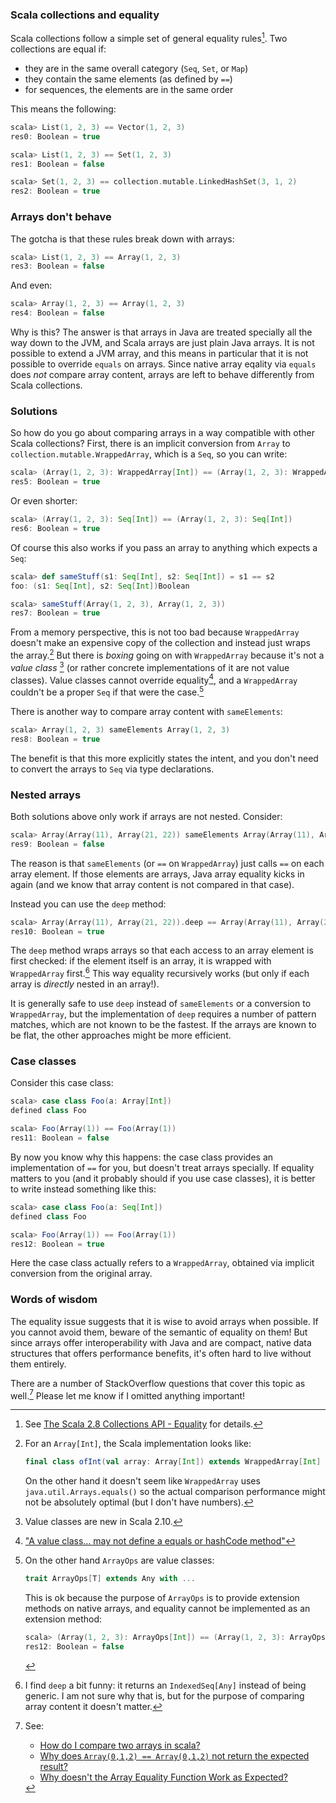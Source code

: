 ### Scala collections and equality

Scala collections follow a simple set of general equality rules[^1]. Two collections are equal if:

- they are in the same overall category (`Seq`, `Set`, or `Map`)
- they contain the same elements (as defined by `==`)
- for sequences, the elements are in the same order

This means the following:

```scala
scala> List(1, 2, 3) == Vector(1, 2, 3)
res0: Boolean = true

scala> List(1, 2, 3) == Set(1, 2, 3)
res1: Boolean = false

scala> Set(1, 2, 3) == collection.mutable.LinkedHashSet(3, 1, 2)
res2: Boolean = true
```

### Arrays don't behave

The gotcha is that these rules break down with arrays:

```scala
scala> List(1, 2, 3) == Array(1, 2, 3)
res3: Boolean = false
```

And even:

```scala
scala> Array(1, 2, 3) == Array(1, 2, 3)
res4: Boolean = false
```

Why is this? The answer is that arrays in Java are treated specially all the way down to the JVM, and Scala arrays are just plain Java arrays. It is not possible to extend a JVM array, and this means in particular that it is not possible to override `equals` on arrays. Since native array eqality via `equals` does *not* compare array content, arrays are left to behave differently from Scala collections.

### Solutions

So how do you go about comparing arrays in a way compatible with other Scala collections? First, there is an implicit conversion from `Array` to `collection.mutable.WrappedArray`, which is a `Seq`, so you can write:

```scala
scala> (Array(1, 2, 3): WrappedArray[Int]) == (Array(1, 2, 3): WrappedArray[Int])
res5: Boolean = true
```

Or even shorter:

```scala
scala> (Array(1, 2, 3): Seq[Int]) == (Array(1, 2, 3): Seq[Int])
res6: Boolean = true
```

Of course this also works if you pass an array to anything which expects a `Seq`:

```scala
scala> def sameStuff(s1: Seq[Int], s2: Seq[Int]) = s1 == s2
foo: (s1: Seq[Int], s2: Seq[Int])Boolean

scala> sameStuff(Array(1, 2, 3), Array(1, 2, 3))
res7: Boolean = true
```

From a memory perspective, this is not too bad because `WrappedArray` doesn't make an expensive copy of the collection and instead just wraps the array.[^2] But there is *boxing* going on with `WrappedArray` because it's not  a *value class* [^6] (or rather concrete implementations of it are not value classes). Value classes cannot override equality[^5], and a `WrappedArray` couldn't be a proper `Seq` if that were the case.[^4]

There is another way to compare array content with `sameElements`:

```scala
scala> Array(1, 2, 3) sameElements Array(1, 2, 3)
res8: Boolean = true
```

The benefit is that this more explicitly states the intent, and you don't need to convert the arrays to `Seq` via type declarations.

### Nested arrays

Both solutions above only work if arrays are not nested. Consider:

```scala
scala> Array(Array(11), Array(21, 22)) sameElements Array(Array(11), Array(21, 22))
res9: Boolean = false
```

The reason is that `sameElements` (or `==` on `WrappedArray`) just calls `==` on each array element. If those elements are arrays, Java array equality kicks in again (and we know that array content is not compared in that case).

Instead you can use the `deep` method:

```scala
scala> Array(Array(11), Array(21, 22)).deep == Array(Array(11), Array(21, 22)).deep
res10: Boolean = true
```

The `deep` method wraps arrays so that each access to an array element is first checked: if the element itself is an array, it is wrapped with `WrappedArray` first.[^7] This way equality recursively works (but only if each array is *directly* nested in an array!).

It is generally safe to use `deep` instead of `sameElements` or a conversion to `WrappedArray`, but the implementation of `deep` requires a number of pattern matches, which are not known to be the fastest. If the arrays are known to be flat, the other approaches might be more efficient.

### Case classes

Consider this case class:

```scala
scala> case class Foo(a: Array[Int])
defined class Foo

scala> Foo(Array(1)) == Foo(Array(1))
res11: Boolean = false
```

By now you know why this happens: the case class provides an implementation of `==` for you, but doesn't treat arrays specially. If equality matters to you (and it probably should if you use case classes), it is better to write instead something like this:

```scala
scala> case class Foo(a: Seq[Int])
defined class Foo

scala> Foo(Array(1)) == Foo(Array(1))
res12: Boolean = true
```

Here the case class actually refers to a `WrappedArray`, obtained via implicit conversion from the original array.

### Words of wisdom

The equality issue suggests that it is wise to avoid arrays when possible. If you cannot avoid them, beware of the semantic of equality on them! But since arrays offer interoperability with Java and are compact, native data structures that offers performance benefits, it's often hard to live without them entirely.

There are a number of StackOverflow questions that cover this topic as well.[^3] Please let me know if I omitted anything important!

[^1]: See [The Scala 2.8 Collections API - Equality](http://www.scala-lang.org/docu/files/collections-api/collections_0.html) for details.

[^2]: For an `Array[Int]`, the Scala implementation looks like:

    ```scala
    final class ofInt(val array: Array[Int]) extends WrappedArray[Int] { ... }
    ```

    On the other hand it doesn't seem like `WrappedArray` uses `java.util.Arrays.equals()` so the actual comparison performance might not be absolutely optimal (but I don't have numbers).

[^4]: On the other hand `ArrayOps` are value classes:

    ```scala
    trait ArrayOps[T] extends Any with ...
    ```

    This is ok because the purpose of `ArrayOps` is to provide extension methods on native arrays, and equality cannot be implemented as an extension method:

    ```scala
    scala> (Array(1, 2, 3): ArrayOps[Int]) == (Array(1, 2, 3): ArrayOps[Int])
    res12: Boolean = false
    ```
    
[^5]: ["A value class… may not define a equals or hashCode method"](http://docs.scala-lang.org/overviews/core/value-classes.html)

[^6]: Value classes are new in Scala 2.10.

[^7]: I find `deep` a bit funny: it returns an `IndexedSeq[Any]` instead of being generic. I am not sure why that is, but for the purpose of comparing array content it doesn't matter.

[^3]: See:

    - [How do I compare two arrays in scala?](http://stackoverflow.com/questions/5393243/how-do-i-compare-two-arrays-in-scala)
    - [Why does `Array(0,1,2) == Array(0,1,2)` not return the expected result?](http://stackoverflow.com/questions/2481149/why-does-array0-1-2-array0-1-2-not-return-the-expected-result)
    - [Why doesn't the Array Equality Function Work as Expected?](http://stackoverflow.com/questions/3737711/why-doesnt-the-array-equality-function-work-as-expected)


